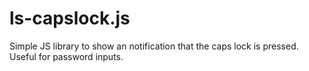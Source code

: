 # ls-capslock.js
Simple JS library to show an notification that the caps lock is pressed. Useful for password inputs.
